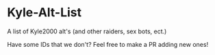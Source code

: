 # Kyle-Alt-List
A list of Kyle2000 alt's (and other raiders, sex bots, ect.)

Have some IDs that we don't? Feel free to make a PR adding new ones!
